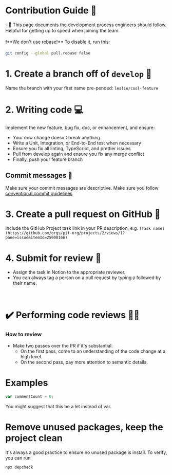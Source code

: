 # Contribution Guide 🔄

<aside>
💡📘 This page documents the development process engineers should follow. Helpful for getting up to speed when joining the team.
</aside>
<br>

<aside>
❗️**We don't use rebase!** To disable it, run this:
</aside>

```bash
git config --global pull.rebase false
```


# 1. Create a branch off of `develop` 🌿

Name the branch with your first name pre-pended:
`leslie/cool-feature`

# 2. Writing code 💻

Implement the new feature, bug fix, doc, or enhancement, and ensure:
- Your new change doesn't break anything
- Write a Unit, Integration, or End-to-End test when necessary
- Ensure you fix all linting, TypeScript, and prettier issues
- Pull from develop again and ensure you fix any merge conflict
- Finally, push your feature branch

## Commit messages 📝

Make sure your commit messages are descriptive. Make sure you follow [conventional commit guidelines](https://www.conventionalcommits.org/en/v1.0.0/)

# 3. Create a pull request on GitHub 🚀

Include the GitHub Project task link in your PR description, e.g. `[Task name](https://github.com/orgs/pif-org/projects/2/views/1?pane=issue&itemId=25000166)`

# 4. Submit for review 🧐

- Assign the task in Notion to the appropriate reviewer.
- You can always tag a person on a pull request by typing `@` followed by their name.

<br>

# ✔️ Performing code reviews 🕵️‍♀️

### How to review

- Make two passes over the PR if it's substantial.
    - On the first pass, come to an understanding of the code change at a high level.
    - On the second pass, pay more attention to semantic details.

# Examples

```jsx
var commentCount = 0;
```

You might suggest that this be a let instead of var.

# Remove unused packages, keep the project clean
It's always a good practice to ensure no unused package is install. To verify, you can run
```bash
npx depcheck
```
